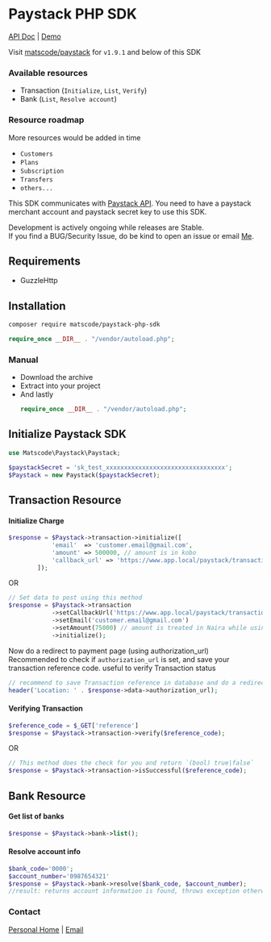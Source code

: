 # Paystack PHP SDK
[API Doc]( https://matscode.github.io/paystack-php-sdk ) | [Demo](https://github.com/matscode/paystack-php-sdk-sandbox)

Visit [matscode/paystack](https://github.com/matscode/paystack) for `v1.9.1` and below of this SDK

### Available resources
- Transaction (`Initialize`, `List`, `Verify`)
- Bank (`List`, `Resolve account`)

### Resource roadmap
More resources would be added in time
- `Customers`
- `Plans`
- `Subscription`
- `Transfers`
- `others...`

This SDK communicates with [Paystack API](https://paystack.com/). You need to have a paystack merchant account and paystack secret key to use this SDK.

Development is actively ongoing while releases are Stable.
<br>
If you find a BUG/Security Issue, do be kind to open an issue or email [Me](mailto:matscode@gmail.com).

## Requirements
 - GuzzleHttp

## Installation
``` bash
composer require matscode/paystack-php-sdk
```

``` php
require_once __DIR__ . "/vendor/autoload.php";
```

### Manual
- Download the archive
- Extract into your project
- And lastly
    ``` php
    require_once __DIR__ . "/vendor/autoload.php";
    ```

## Initialize Paystack SDK
``` php
use Matscode\Paystack\Paystack;

$paystackSecret = 'sk_test_xxxxxxxxxxxxxxxxxxxxxxxxxxxxxxxxx';
$Paystack = new Paystack($paystackSecret);
```

## Transaction Resource
#### Initialize Charge
```php
$response = $Paystack->transaction->initialize([
            'email'  => 'customer.email@gmail.com',
            'amount' => 500000, // amount is in kobo
            'callback_url' => 'https://www.app.local/paystack/transaction/verify'
        ]);
```
OR 
``` php
// Set data to post using this method
$response = $Paystack->transaction
            ->setCallbackUrl('https://www.app.local/paystack/transaction/verify')
            ->setEmail('customer.email@gmail.com')
            ->setAmount(75000) // amount is treated in Naira while using this setAmount() method
            ->initialize();
```
Now do a redirect to payment page (using authorization_url)
<br>
Recommended to check if `authorization_url` is set, and save your transaction reference code. useful to verify Transaction status

``` php
// recommend to save Transaction reference in database and do a redirect
header('Location: ' . $response->data->authorization_url);
```

#### Verifying Transaction
``` php
$reference_code = $_GET['reference']
$response = $Paystack->transaction->verify($reference_code);
```
OR
``` php
// This method does the check for you and return `(bool) true|false` 
$response = $Paystack->transaction->isSuccessful($reference_code);
```

## Bank Resource
#### Get list of banks
```php
$response = $Paystack->bank->list();
```

#### Resolve account info
```php
$bank_code='0000';
$account_number='0987654321'
$response = $Paystack->bank->resolve($bank_code, $account_number); 
//result: returns account information is found, throws exception otherwise
```


### Contact
[Personal Home](https://inndex.page/matscode) | [Email](mailto:matscode@gmail.com)
